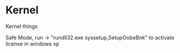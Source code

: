 # Kernel
Kernel things



Safe Mode, run -> "rundll32.exe syssetup,SetupOobeBnk" to activate license in windows xp
